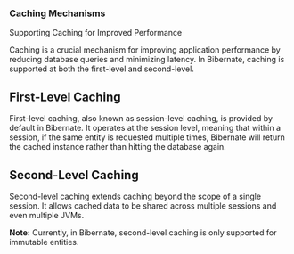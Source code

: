 ### Caching Mechanisms

Supporting Caching for Improved Performance

Caching is a crucial mechanism for improving application performance by reducing database queries and minimizing latency. 
In Bibernate, caching is supported at both the first-level and second-level.

## First-Level Caching

First-level caching, also known as session-level caching, is provided by default in Bibernate. 
It operates at the session level, meaning that within a session, if the same entity is requested multiple times, 
Bibernate will return the cached instance rather than hitting the database again.


## Second-Level Caching

Second-level caching extends caching beyond the scope of a single session. 
It allows cached data to be shared across multiple sessions and even multiple JVMs.


**Note:** Currently, in Bibernate, second-level caching is only supported for immutable entities.